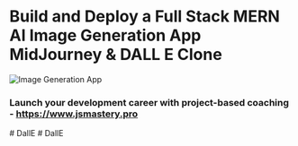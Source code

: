 # Build and Deploy a Full Stack MERN AI Image Generation App  MidJourney & DALL E Clone
![Image Generation App](https://i.ibb.co/p0f27C2/Thumbnail-9.png)

### Launch your development career with project-based coaching - https://www.jsmastery.pro
#   D a l l E  
 #   D a l l E  
 